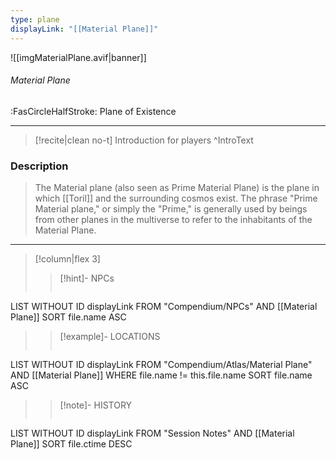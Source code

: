 ```yaml
---
type: plane
displayLink: "[[Material Plane]]"
---
```


![[imgMaterialPlane.avif|banner]]
###### Material Plane
<span class="sub2">:FasCircleHalfStroke: Plane of Existence</span>
___


> [!recite|clean no-t]
>	Introduction for players
>^IntroText

### Description
>The Material plane (also seen as Prime Material Plane) is the plane in which [[Toril]] and the surrounding cosmos exist. The phrase "Prime Material plane," or simply the "Prime," is generally used by beings from other planes in the multiverse to refer to the inhabitants of the Material Plane.

---

> [!column|flex 3]
>> [!hint]-  NPCs
>>```dataview
LIST WITHOUT ID displayLink
FROM "Compendium/NPCs" AND [[Material Plane]]
SORT file.name ASC
>
>> [!example]- LOCATIONS
>>```dataview
LIST WITHOUT ID displayLink
FROM "Compendium/Atlas/Material Plane" AND [[Material Plane]]
WHERE file.name != this.file.name
SORT file.name ASC
>
>> [!note]- HISTORY
>>```dataview
LIST WITHOUT ID displayLink
FROM "Session Notes" AND [[Material Plane]]
SORT file.ctime DESC